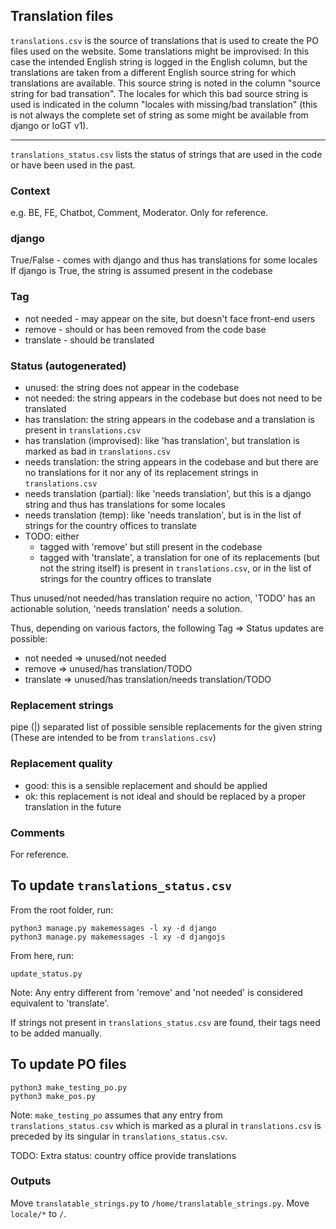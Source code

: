 ## Translation files

`translations.csv` is the source of translations that is used to create the PO files used on the website.
Some translations might be improvised: In this case the intended English string is logged in the English column,
but the translations are taken from a different English source string for which translations are available.
This source string is noted in the column "source string for bad transation". The locales for which this
bad source string is used is indicated in the column "locales with missing/bad translation" (this is not always
the complete set of string as some might be available from django or IoGT v1).

---

`translations_status.csv` lists the status of strings that are used in the code or have been used in the past.

### Context
e.g. BE, FE, Chatbot, Comment, Moderator.
Only for reference.

### django
True/False - comes with django and thus has translations for some locales
If django is True, the string is assumed present in the codebase

### Tag
* not needed - may appear on the site, but doesn't face front-end users
* remove - should or has been removed from the code base
* translate - should be translated

### Status (autogenerated)
* unused: the string does not appear in the codebase
* not needed: the string appears in the codebase but does not need to be translated
* has translation: the string appears in the codebase and a translation is present in `translations.csv`
* has translation (improvised): like 'has translation', but translation is marked as bad in `translations.csv`
* needs translation: the string appears in the codebase and but there are no translations for it nor any of its replacement strings in `translations.csv`
* needs translation (partial): like 'needs translation', but this is a django string and thus has translations for some locales
* needs translation (temp): like 'needs translation', but is in the list of strings for the country offices to translate
* TODO: either
	* tagged with 'remove' but still present in the codebase
    * tagged with 'translate', a translation for one of its replacements (but not the string itself) is present in `translations.csv`, or in the list of strings for the country offices to translate

Thus unused/not needed/has translation require no action, 'TODO' has an actionable solution, 'needs translation' needs a solution.

Thus, depending on various factors, the following Tag => Status updates are possible:
* not needed => unused/not needed
* remove => unused/has translation/TODO
* translate => unused/has translation/needs translation/TODO

### Replacement strings
pipe (|) separated list of possible sensible replacements for the given string (These are intended to be from `translations.csv`)

### Replacement quality
* good: this is a sensible replacement and should be applied
* ok: this replacement is not ideal and should be replaced by a proper translation in the future

### Comments
For reference.

## To update `translations_status.csv`

From the root folder, run:
```
python3 manage.py makemessages -l xy -d django
python3 manage.py makemessages -l xy -d djangojs
```

From here, run:
```
update_status.py
```

Note: Any entry different from 'remove' and 'not needed' is considered equivalent to 'translate'.

If strings not present in `translations_status.csv` are found, their tags need to be added manually.

## To update PO files

```
python3 make_testing_po.py
python3 make_pos.py
```

Note: `make_testing_po` assumes that any entry from `translations_status.csv` which is marked as a plural in `translations.csv` is preceded by its singular in `translations_status.csv`.

TODO: Extra status: country office provide translations

### Outputs

Move `translatable_strings.py` to `/home/translatable_strings.py`.
Move `locale/*` to `/`.
